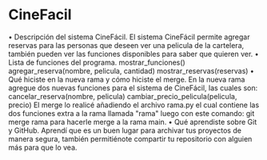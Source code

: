# CineFacil
• Descripción del sistema CineFácil.
El sistema CineFácil permite agregar reservas para las personas que deseen ver una pelicula de la cartelera, también pueden ver las funciones disponibles para saber que quieren ver.
• Lista de funciones del programa.
mostrar_funciones()
agregar_reserva(nombre, pelicula, cantidad)
mostrar_reservas(reservas)
• Qué hiciste en la nueva rama y cómo hiciste el merge.
En la nueva rama agregue dos nuevas funciones para el sistema de CineFácil, las cuales son:
cancelar_reserva(nombre, pelicula)
cambiar_precio_pelicula(pelicula, precio)
El merge lo realicé añadiendo el archivo rama.py el cual contiene las dos funciones extra a la rama llamada "rama" luego con este comando: git merge rama
para hacerle merge a la rama main.
• Qué aprendiste sobre Git y GitHub.
Aprendí que es un buen lugar para archivar tus proyectos de manera segura, también permitiénote compartir tu repositorio con alguien más para que lo vea.

